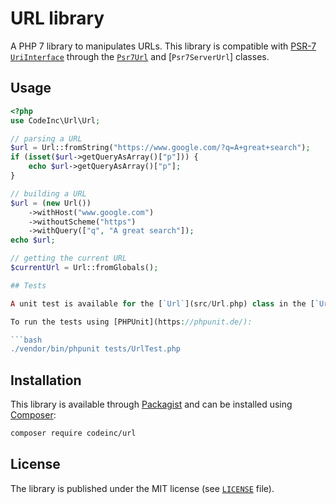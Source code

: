 # URL library

A PHP 7 library to manipulates URLs. This library is compatible with [PSR-7](https://www.php-fig.org/psr/psr-7/) [`UriInterface`](https://www.php-fig.org/psr/psr-7/#35-psrhttpmessageuriinterface) through the [`Psr7Url`](src/Psr7Url.php) and [`Psr7ServerUrl`] classes.

## Usage

```php
<?php
use CodeInc\Url\Url;

// parsing a URL
$url = Url::fromString("https://www.google.com/?q=A+great+search");
if (isset($url->getQueryAsArray()["p"])) {
	echo $url->getQueryAsArray()["p"];
}

// building a URL
$url = (new Url())
    ->withHost("www.google.com")
    ->withoutScheme("https")
    ->withQuery(["q", "A great search"]);
echo $url;

// getting the current URL
$currentUrl = Url::fromGlobals();

## Tests

A unit test is available for the [`Url`](src/Url.php) class in the [`UrlTest`](tests/UrlTest.php) class. 

To run the tests using [PHPUnit](https://phpunit.de/):

```bash
./vendor/bin/phpunit tests/UrlTest.php
```


## Installation
This library is available through [Packagist](https://packagist.org/packages/codeinc/url) and can be installed using [Composer](https://getcomposer.org/): 

```bash
composer require codeinc/url
```

## License

The library is published under the MIT license (see [`LICENSE`](LICENSE) file).
